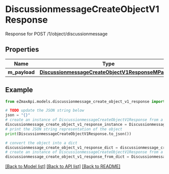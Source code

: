 # DiscussionmessageCreateObjectV1Response

Response for POST /1/object/discussionmessage

## Properties

Name | Type | Description | Notes
------------ | ------------- | ------------- | -------------
**m_payload** | [**DiscussionmessageCreateObjectV1ResponseMPayload**](DiscussionmessageCreateObjectV1ResponseMPayload.md) |  | 

## Example

```python
from eZmaxApi.models.discussionmessage_create_object_v1_response import DiscussionmessageCreateObjectV1Response

# TODO update the JSON string below
json = "{}"
# create an instance of DiscussionmessageCreateObjectV1Response from a JSON string
discussionmessage_create_object_v1_response_instance = DiscussionmessageCreateObjectV1Response.from_json(json)
# print the JSON string representation of the object
print(DiscussionmessageCreateObjectV1Response.to_json())

# convert the object into a dict
discussionmessage_create_object_v1_response_dict = discussionmessage_create_object_v1_response_instance.to_dict()
# create an instance of DiscussionmessageCreateObjectV1Response from a dict
discussionmessage_create_object_v1_response_from_dict = DiscussionmessageCreateObjectV1Response.from_dict(discussionmessage_create_object_v1_response_dict)
```
[[Back to Model list]](../README.md#documentation-for-models) [[Back to API list]](../README.md#documentation-for-api-endpoints) [[Back to README]](../README.md)


